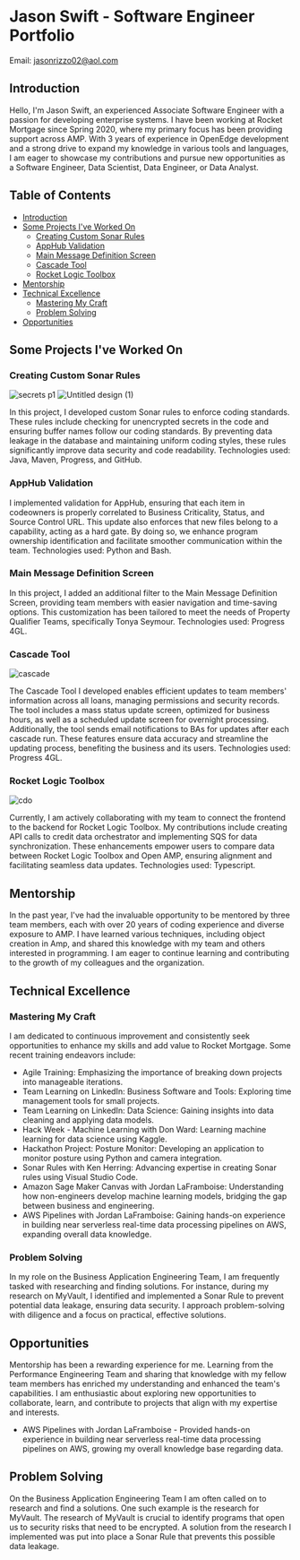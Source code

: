 # Jason Swift - Software Engineer Portfolio

Email: jasonrizzo02@aol.com

## Introduction

Hello, I'm Jason Swift, an experienced Associate Software Engineer with a passion for developing enterprise systems. I have been working at Rocket Mortgage since Spring 2020, where my primary focus has been providing support across AMP. With 3 years of experience in OpenEdge development and a strong drive to expand my knowledge in various tools and languages, I am eager to showcase my contributions and pursue new opportunities as a Software Engineer, Data Scientist, Data Engineer, or Data Analyst.

## Table of Contents

- [Introduction](#introduction)
- [Some Projects I've Worked On](#some-projects-ive-worked-on)
  - [Creating Custom Sonar Rules](#creating-custom-sonar-rules)
  - [AppHub Validation](#apphub-validation)
  - [Main Message Definition Screen](#main-message-definition-screen)
  - [Cascade Tool](#cascade-tool)
  - [Rocket Logic Toolbox](#rocket-logic-toolbox)
- [Mentorship](#mentorship)
- [Technical Excellence](#technical-excellence)
  - [Mastering My Craft](#mastering-my-craft)
  - [Problem Solving](#problem-solving)
- [Opportunities](#opportunities)

## Some Projects I've Worked On

### Creating Custom Sonar Rules

![secrets p1](https://github.com/JasonSwift1984/Portfolio.md/assets/54918229/58461f08-74ac-4584-83f2-e425e36767d2)
![Untitled design (1)](https://github.com/JasonSwift1984/Portfolio.md/assets/54918229/431af7e2-d2ae-4ba5-ad33-86a4a7227fd6)




In this project, I developed custom Sonar rules to enforce coding standards. These rules include checking for unencrypted secrets in the code and ensuring buffer names follow our coding standards. By preventing data leakage in the database and maintaining uniform coding styles, these rules significantly improve data security and code readability. Technologies used: Java, Maven, Progress, and GitHub.

### AppHub Validation


I implemented validation for AppHub, ensuring that each item in codeowners is properly correlated to Business Criticality, Status, and Source Control URL. This update also enforces that new files belong to a capability, acting as a hard gate. By doing so, we enhance program ownership identification and facilitate smoother communication within the team. Technologies used: Python and Bash.

### Main Message Definition Screen

In this project, I added an additional filter to the Main Message Definition Screen, providing team members with easier navigation and time-saving options. This customization has been tailored to meet the needs of Property Qualifier Teams, specifically Tonya Seymour. Technologies used: Progress 4GL.

### Cascade Tool
![cascade](https://github.com/JasonSwift1984/Portfolio.md/assets/54918229/a376943f-18f6-4d92-af5a-592612b8234a)



The Cascade Tool I developed enables efficient updates to team members' information across all loans, managing permissions and security records. The tool includes a mass status update screen, optimized for business hours, as well as a scheduled update screen for overnight processing. Additionally, the tool sends email notifications to BAs for updates after each cascade run. These features ensure data accuracy and streamline the updating process, benefiting the business and its users. Technologies used: Progress 4GL.

### Rocket Logic Toolbox
![cdo](https://github.com/JasonSwift1984/Portfolio.md/assets/54918229/8b2f398e-e9e6-4473-826b-d388fdba7d49)


Currently, I am actively collaborating with my team to connect the frontend to the backend for Rocket Logic Toolbox. My contributions include creating API calls to credit data orchestrator and implementing SQS for data synchronization. These enhancements empower users to compare data between Rocket Logic Toolbox and Open AMP, ensuring alignment and facilitating seamless data updates. Technologies used: Typescript.

## Mentorship

In the past year, I've had the invaluable opportunity to be mentored by three team members, each with over 20 years of coding experience and diverse exposure to AMP. I have learned various techniques, including object creation in Amp, and shared this knowledge with my team and others interested in programming. I am eager to continue learning and contributing to the growth of my colleagues and the organization.

## Technical Excellence

### Mastering My Craft

I am dedicated to continuous improvement and consistently seek opportunities to enhance my skills and add value to Rocket Mortgage. Some recent training endeavors include:

- Agile Training: Emphasizing the importance of breaking down projects into manageable iterations.
- Team Learning on LinkedIn: Business Software and Tools: Exploring time management tools for small projects.
- Team Learning on LinkedIn: Data Science: Gaining insights into data cleaning and applying data models.
- Hack Week - Machine Learning with Don Ward: Learning machine learning for data science using Kaggle.
- Hackathon Project: Posture Monitor: Developing an application to monitor posture using Python and camera integration.
- Sonar Rules with Ken Herring: Advancing expertise in creating Sonar rules using Visual Studio Code.
- Amazon Sage Maker Canvas with Jordan LaFramboise: Understanding how non-engineers develop machine learning models, bridging the gap between business and engineering.
- AWS Pipelines with Jordan LaFramboise: Gaining hands-on experience in building near serverless real-time data processing pipelines on AWS, expanding overall data knowledge.

### Problem Solving

In my role on the Business Application Engineering Team, I am frequently tasked with researching and finding solutions. For instance, during my research on MyVault, I identified and implemented a Sonar Rule to prevent potential data leakage, ensuring data security. I approach problem-solving with diligence and a focus on practical, effective solutions.

## Opportunities

Mentorship has been a rewarding experience for me. Learning from the Performance Engineering Team and sharing that knowledge with my fellow team members has enriched my understanding and enhanced the team's capabilities. I am enthusiastic about exploring new opportunities to collaborate, learn, and contribute to projects that align with my expertise and interests.






  * AWS Pipelines with Jordan LaFramboise - Provided hands-on experience in building near serverless real-time data processing pipelines on AWS, growing my overall knowledge base regarding data. 
  
## Problem Solving
On the Business Application Engineering Team I am often called on to research and find a solutions. One such example is the research for MyVault. The research of MyVault is crucial to identify programs that open us to security risks that need to be encrypted. A solution from the research I implemented was put into place a Sonar Rule that prevents this possible data leakage.
